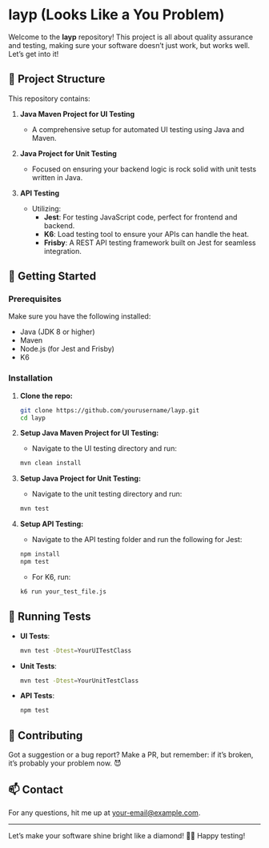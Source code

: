 # layp (Looks Like a You Problem)

Welcome to the **layp** repository! This project is all about quality assurance and testing, making sure your software doesn’t just work, but works well. Let’s get into it!

## 📁 Project Structure

This repository contains:

1. **Java Maven Project for UI Testing**
   - A comprehensive setup for automated UI testing using Java and Maven. 

2. **Java Project for Unit Testing**
   - Focused on ensuring your backend logic is rock solid with unit tests written in Java.

3. **API Testing**
   - Utilizing:
     - **Jest**: For testing JavaScript code, perfect for frontend and backend.
     - **K6**: Load testing tool to ensure your APIs can handle the heat.
     - **Frisby**: A REST API testing framework built on Jest for seamless integration.

## 🚀 Getting Started

### Prerequisites

Make sure you have the following installed:

- Java (JDK 8 or higher)
- Maven
- Node.js (for Jest and Frisby)
- K6

### Installation

1. **Clone the repo:**
   ```bash
   git clone https://github.com/yourusername/layp.git
   cd layp
   ```

2. **Setup Java Maven Project for UI Testing:**
   - Navigate to the UI testing directory and run:
   ```bash
   mvn clean install
   ```

3. **Setup Java Project for Unit Testing:**
   - Navigate to the unit testing directory and run:
   ```bash
   mvn test
   ```

4. **Setup API Testing:**
   - Navigate to the API testing folder and run the following for Jest:
   ```bash
   npm install
   npm test
   ```
   - For K6, run:
   ```bash
   k6 run your_test_file.js
   ```

## 🧪 Running Tests

- **UI Tests**: 
  ```bash
  mvn test -Dtest=YourUITestClass
  ```

- **Unit Tests**: 
  ```bash
  mvn test -Dtest=YourUnitTestClass
  ```

- **API Tests**: 
  ```bash
  npm test
  ```

## 📜 Contributing

Got a suggestion or a bug report? Make a PR, but remember: if it’s broken, it’s probably your problem now. 😈

## 📫 Contact

For any questions, hit me up at [your-email@example.com](mailto:your-email@example.com).

---

Let’s make your software shine bright like a diamond! 💎✨ Happy testing!
